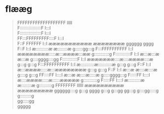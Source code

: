 # flææg

>FFFFFFFFFFFFFFFFFFF lllll                                              
>F:::::::::::::::::F l:::l                                              
>F:::::::::::::::::F l:::l                                              
>FF:::FFFFFFFFF::::F l:::l                                              
>  F::F       FFFFFF  l::l    æææææææææææ    ææææææææ       gggggg  gggg
>  F::F               l::l    æ::::::::::æ  æ::::::::æ     g::::::gg:::g
>  F:::FFFFFFFFFF     l::l    ææææææææ:::::æ:::ææææ:::ææ  g::::::::::::g
>  F::::::::::::F     l::l            æ:::æ:::æ    æ:::æ g::::gggg::::gg
>  F::::::::::::F     l::l     æææææææ::::æ::::ææææ::::æ g:::g    g:::g 
>  F:::FFFFFFFFFF     l::l    æ:::::::::::æ:::::::::::æ  g:::g    g:::g 
>  F::F               l::l   æ:::ææææ:::::æ:::ææææææææ   g:::g    g:::g 
>  F::F               l::l  æ:::æ    æ::::æ::::æ         g::::g   g:::g 
>FF::::FF            l::::l æ:::æ    æ::::æ:::::æ        g:::::gggg:::g 
>F:::::FF            l::::l æ::::ææææ:::::æ::::::æææææ    g:::::::::::g 
>F:::::FF            l::::l  æ::::::::::æ   æ::::::::æ     g::::::::::g 
>FFFFFFFF            llllll   ææææææææææ     æææææææææ      gggggg::::g 
>                                                                 g:::g 
>                                                        gggg     g:::g 
>                                                        g:::gg  gg:::g 
>                                                         g::::gg:::::g 
>                                                          g:::::::::g  
>                                                           gg:::::gg   
>                                                             ggggg   